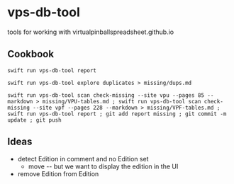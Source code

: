 # vps-db-tool

tools for working with virtualpinballspreadsheet.github.io

## Cookbook

```
swift run vps-db-tool report
```

```
swift run vps-db-tool explore duplicates > missing/dups.md
```

```
swift run vps-db-tool scan check-missing --site vpu --pages 85 --markdown > missing/VPU-tables.md ; swift run vps-db-tool scan check-missing --site vpf --pages 228 --markdown > missing/VPF-tables.md ; swift run vps-db-tool report ; git add report missing ; git commit -m update ; git push
```

## Ideas

- detect Edition in comment and no Edition set
    - move -- but we want to display the edition in the UI
- remove Edition from Edition
